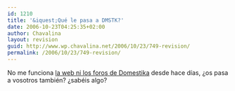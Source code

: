 ```yaml
---
id: 1210
title: '&iquest;Qué le pasa a DMSTK?'
date: 2006-10-23T04:25:35+02:00
author: Chavalina
layout: revision
guid: http://www.wp.chavalina.net/2006/10/23/749-revision/
permalink: /2006/10/23/749-revision/
---
```

No me funciona <a href="http://domestika.org/" target="_blank">la web ni los foros de Domestika</a> desde hace días, &iquest;os pasa a vosotros también? &iquest;sabéis algo?